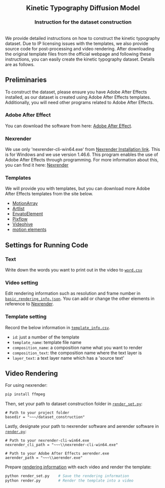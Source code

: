 <h2 align="center">Kinetic Typography Diffusion Model</h2>
<h3 align="center">Instruction for the dataset construction</h3>

<br>
We provide detailed instructions on how to construct the kinetic typography dataset. Due to IP licensing issues with the templates, we also provide source code for post-processing and video rendering. After downloading the original template files from the official webpage and following these instructions, you can easily create the kinetic typography dataset. Details are as follows.

## Preliminaries
To construct the dataset, please ensure you have Adobe After Effects installed, as our dataset is created using Adobe After Effects templates. Additionally, you will need other programs related to Adobe After Effects.

### Adobe After Effect
You can download the software from here: [Adobe After Effect](https://www.adobe.com/products/aftereffects.html).


### Nexrender
We use only 'nexrender-cli-win64.exe' from [Nexrender Installation link](https://github.com/inlife/nexrender/releases). This is for Windows and we use version 1.46.6. This program enables the use of Adobe After Effects through programming. For more information about this, you can find it here: [Nexrender](https://github.com/inlife/nexrender)


### Templates
We will provide you with templates, but you can download more Adobe After Effects templates from the site below.

- [MotionArray](https://motionarray.com/)
- [Artlist](https://artlist.io/)
- [EnvatoElement](https://elements.envato.com/)
- [Pixflow](https://pixflow.net/)
- [Videohive](https://videohive.net/)
- [motion elements](https://www.motionelements.com/ko/)



## Settings for Running Code

### Text

Write down the words you want to print out in the video to [`word.csv`](https://github.com/SeonmiP/KineTy/blob/main/dataset_construction/word.csv)

### Video setting

Edit rendering information such as resolution and frame number in [`basic_rendering_info.json`](). You can add or change the other elements in reference to [Nexrender](https://github.com/inlife/nexrender).

### Template setting
Record the below information in [`template_info.csv`](https://github.com/SeonmiP/KineTy/blob/main/dataset_construction/template_info.csv).
- `id`: just a number of the template
- `template_name`: template file name
- `composition_name`: a composition name what you want to render
- `composition_text`: the composition name where the text layer is
- `layer_text`: a text layer name which has a 'source text'


## Video Rendering

For using nexrender:
```sh
pip install ffmpeg
```

Then, set your path to dataset construction folder in [`render_set.py`](https://github.com/SeonmiP/KineTy/blob/main/dataset_construction/render_set.py):
```
# Path to your project folder
basedir = "~~~/dataset_construction"
```

Lastly, designate your path to nexrender software and aerender software in [`render.py`](https://github.com/SeonmiP/KineTy/blob/main/dataset_construction/render.py):
```
# Path to your nexrender-cli-win64.exe
nexrender_cli_path = "~~~\\nexrender-cli-win64.exe"

# Path to your Adobe After Effects aerender.exe
aerender_path = "~~~\\aerender.exe"
```

Prepare [rendering information](https://github.com/SeonmiP/KineTy/tree/main/dataset_construction#settings-for-running-code) with each video and render the template:
```sh
python render_set.py    # Save the rendering information 
python render.py        # Render the template into a video
```
